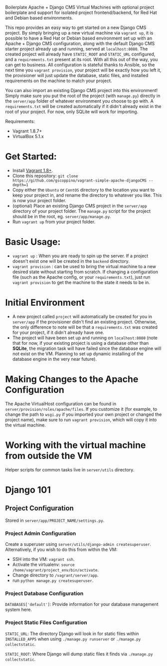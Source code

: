 Boilerplate Apache + Django CMS Virtual Machines with optional project boilerplate
and support for isolated project frontend/backend, for Red Hat and Debian based
environments.

This repo provides an easy way to get started on a new Django CMS project. By
simply bringing up a new virtual machine via `vagrant up`, it is possible
to have a Red Hat or Debian based environment set up with an Apache + Django CMS
configuration, along with the default Django CMS starter project already up and
running, served at `localhost:8080`. The created project will already have
`STATIC_ROOT` and `STATIC_URL` configured, and a `requirements.txt` present
at its root. With all this out of the way, you can get to business. All
configuration is stateful thanks to Ansible, so the next time you
`vagrant provision`, your project will be exactly how you left it, the provisioner
will just update the database, static files, and installed requirements on the
machine to match your project.

You can also import an existing Django CMS project into this environment! Simply make
sure you put the root of the project (with `manage.py`) directly in the
`server/app` folder of whatever environment you choose to go with. A
`requirements.txt` will be created automatically if it didn't already exist in
the root of your project.
For now, only SQLite will work for importing.

Requirements:

* Vagrant 1.8.7+
* VirtualBox 5.1.x

# Get Started:

* Install [Vagrant 1.8+](https://www.vagrantup.com/).
* Clone this repository:
`git clone https://github.com/gscoppino/vagrant-simple-apache-djangoCMS --depth=1`
* Copy either the `Ubuntu` or `CentOS` directory to the location you
want to keep your project in, and rename the directory to whatever you like. This
is now your project folder.
* (optional) Place an existing Django CMS project in the `server/app` directory
of your project folder. The `manage.py` script for the project should be in the root,
eg. `server/app/manage.py`.
* Run `vagrant up` from your project folder.

# Basic Usage:

* `vagrant up` :  When you are ready to spin up the server. If a project
doesn't exist one will be created in the `backend` directory.
* `vagrant provision` : can be used to bring the virtual machine to a new
desired state without starting from scratch. If changing a configuration file
(such as the Apache config, or your `requirements.txt`), just run
`vagrant provision` to get the machine to the state it needs to be in.

# Initial Environment

* A new project called `project` will automatically be created for you in
`server/app` if the provisioner didn't find an existing project. Otherwise,
the only difference to note will be that a `requirements.txt` was created for
your project, if it didn't already have one.
* The project will have been set up and running on `localhost:8080` (note that
  for now, if your existing project is using a database other than **SQLite**,
  the migration task will have failed since the database engine will not exist
  on the VM. Planning to set up dynamic installing
  of the database engine in the very near future).

# Making Changes to the Apache Configuration

The Apache VirtualHost configuration can be found in
`server/provision/roles/apache/files`. If you customize it (for example, to
change the path to `wsgi.py` if you imported your own project or changed the
project name), make sure to run `vagrant provision`, which will copy it
into the virtual machine.

# Working with the virtual machine from outside the VM

Helper scripts for common tasks live in `server/utils` directory.

# Django 101

## Project Configuration

Stored in `server/app/PROJECT_NAME/settings.py`.

### Project Admin Configuration ###

Create a superuser using `server/utils/django-admin createsuperuser`.
Alternatively, if you wish to do this from within the VM:
* SSH into the VM: `vagrant ssh`.
* Activate the virtualenv: `source /home/vagrant/project_env/bin/activate`.
* Change directory to `/vagrant/server/app`.
* run `python manage.py createsuperuser`.

### Project Database Configuration ####

`DATABASES['default']`: Provide information for your database
management system here.

### Project Static Files Configuration ####

`STATIC_URL`: The directory Django will look in for static files within `INSTALLED_APPS` when using `./manage.py runserver` or `./manage.py collectstatic`.

`STATIC_ROOT`: Where Django will dump static files it finds via `./manage.py collectstatic`.

